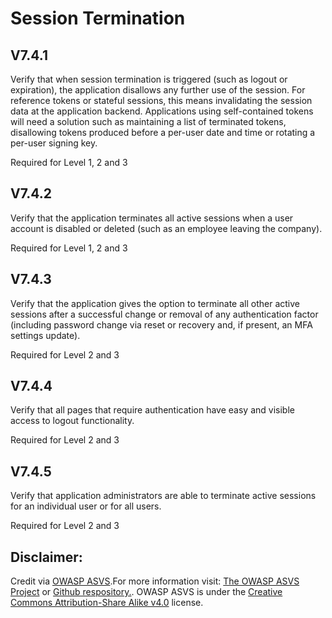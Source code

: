 #  Session Termination
## V7.4.1
Verify that when session termination is triggered (such as logout or expiration), the application disallows any further use of the session. For reference tokens or stateful sessions, this means invalidating the session data at the application backend. Applications using self-contained tokens will need a solution such as maintaining a list of terminated tokens, disallowing tokens produced before a per-user date and time or rotating a per-user signing key.
Required for Level 1, 2 and 3
## V7.4.2
Verify that the application terminates all active sessions when a user account is disabled or deleted (such as an employee leaving the company).
Required for Level 1, 2 and 3
## V7.4.3
Verify that the application gives the option to terminate all other active sessions after a successful change or removal of any authentication factor (including password change via reset or recovery and, if present, an MFA settings update).
Required for Level 2 and 3
## V7.4.4
Verify that all pages that require authentication have easy and visible access to logout functionality.
Required for Level 2 and 3
## V7.4.5
Verify that application administrators are able to terminate active sessions for an individual user or for all users.
Required for Level 2 and 3

## Disclaimer:
Credit via [OWASP ASVS](https://owasp.org/www-project-application-security-verification-standard/).For more information visit: [The OWASP ASVS Project](https://owasp.org/www-project-application-security-verification-standard/) or [Github respository.](https://github.com/OWASP/ASVS). OWASP ASVS is under the [Creative Commons Attribution-Share Alike v4.0](https://github.com/OWASP/ASVS/blob/v5.0.0/LICENSE.md) license.
